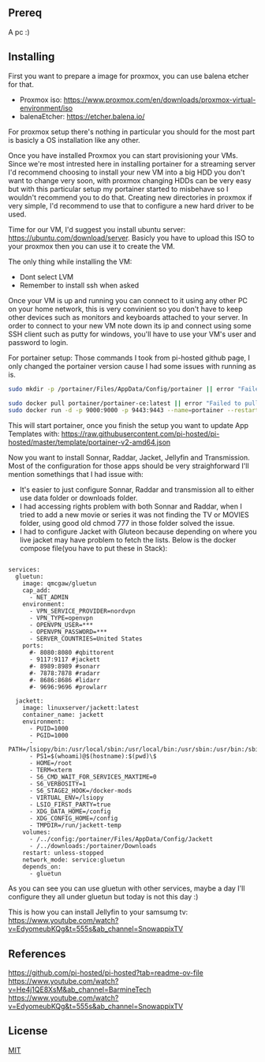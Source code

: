 ## Prereq

A pc :)

## Installing

First you want to prepare a image for proxmox, you can use balena etcher for that.
- Proxmox iso: https://www.proxmox.com/en/downloads/proxmox-virtual-environment/iso
- balenaEtcher: https://etcher.balena.io/

For proxmox setup there's nothing in particular you should for the most part is basicly a OS installation like any other.

Once you have installed Proxmox you can start provisioning your VMs. Since we're most intrested here in installing portainer for a streaming server I'd recommend choosing to install your new VM into a big HDD you don't want to change very soon, with proxmox changing HDDs can be very easy but with this particular setup my portainer started to misbehave so I wouldn't recommend you to do that. Creating new directories in proxmox if very simple, I'd recommend to use that to configure a new hard driver to be used.

Time for our VM, I'd suggest you install ubuntu server: https://ubuntu.com/download/server. Basicly you have to upload this ISO to your proxmox then you can use it to create the VM.

The only thing while installing the VM:
- Dont select LVM
- Remember to install ssh when asked

Once your VM is up and running you can connect to it using any other PC on your home network, this is very convinient so you don't have to keep other devices such as monitors and keyboards attached to your server. In order to connect to your new VM note down its ip
and connect using some SSH client such as putty for windows, you'll have to use your VM's user and password to login.

For portainer setup:
Those commands I took from pi-hosted github page, I only changed the portainer version cause I had some issues with running as is.

```bash
sudo mkdir -p /portainer/Files/AppData/Config/portainer || error "Failed to create the Portainer Config Folder"

sudo docker pull portainer/portainer-ce:latest || error "Failed to pull latest Portainer docker image!"
sudo docker run -d -p 9000:9000 -p 9443:9443 --name=portainer --restart=always -v /var/run/docker.sock:/var/run/docker.sock -v /portainer/Files/AppData/Config/portainer:/data portainer/portainer-ce:2.20.3 --logo "https://pi-hosted.com/pi-hosted-logo.png" || error "Failed to run Portainer docker image!"
```

This will start portainer, once you finish the setup you want to update App Templates with: https://raw.githubusercontent.com/pi-hosted/pi-hosted/master/template/portainer-v2-amd64.json

Now you want to install Sonnar, Raddar, Jacket, Jellyfin and Transmission. Most of the configuration for those apps should be very straighforward I'll mention somethings that I had issue with:
* It's easier to just configure Sonnar, Raddar and transmission all to either use data folder or downloads folder.
* I had accessing rights problem with both Sonnar and Raddar, when I tried to add a new movie or series it was not finding the TV or MOVIES folder, using good old chmod 777 in those folder solved the issue.
* I had to configure Jacket with Gluteon because depending on where you live jacket may have problem to fetch the lists. Below is the docker compose file(you have to put these in Stack):
```docker

services:
  gluetun:
    image: qmcgaw/gluetun
    cap_add:
      - NET_ADMIN
    environment:
      - VPN_SERVICE_PROVIDER=nordvpn
      - VPN_TYPE=openvpn
      - OPENVPN_USER=***
      - OPENVPN_PASSWORD=***
      - SERVER_COUNTRIES=United States
    ports:
      #- 8080:8080 #qbittorent
      - 9117:9117 #jackett
      #- 8989:8989 #sonarr
      #- 7878:7878 #radarr
      #- 8686:8686 #lidarr
      #- 9696:9696 #prowlarr
  
  jackett:
    image: linuxserver/jackett:latest
    container_name: jackett
    environment:
      - PUID=1000
      - PGID=1000
      - PATH=/lsiopy/bin:/usr/local/sbin:/usr/local/bin:/usr/sbin:/usr/bin:/sbin:/bin
      - PS1=$(whoami)@$(hostname):$(pwd)\$
      - HOME=/root
      - TERM=xterm
      - S6_CMD_WAIT_FOR_SERVICES_MAXTIME=0
      - S6_VERBOSITY=1
      - S6_STAGE2_HOOK=/docker-mods
      - VIRTUAL_ENV=/lsiopy
      - LSIO_FIRST_PARTY=true
      - XDG_DATA_HOME=/config
      - XDG_CONFIG_HOME=/config
      - TMPDIR=/run/jackett-temp
    volumes:
      - /../config:/portainer/Files/AppData/Config/Jackett
      - /../downloads:/portainer/Downloads
    restart: unless-stopped
    network_mode: service:gluetun
    depends_on:
      - gluetun

```
As you can see you can use gluetun with other services, maybe a day I'll configure they all under gluetun but today is not this day :) 

This is how you can install Jellyfin to your samsumg tv: https://www.youtube.com/watch?v=EdyomeubKQg&t=555s&ab_channel=SnowappixTV

## References
https://github.com/pi-hosted/pi-hosted?tab=readme-ov-file 
https://www.youtube.com/watch?v=He4j1QE8XsM&ab_channel=BarmineTech
https://www.youtube.com/watch?v=EdyomeubKQg&t=555s&ab_channel=SnowappixTV

## License

[MIT](https://choosealicense.com/licenses/mit/)

